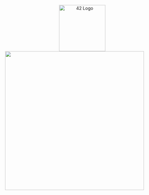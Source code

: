 <p align="center">

  <img src="https://land.campus19.be/wp-content/uploads/2024/08/cropped-Design-sans-titre-26.png" alt="42 Logo" width="150" style="margin-left: 50px;"/>
  <img src="https://leetcard.jacoblin.cool/sdemey00?theme=dark" width="450" />
</p>



